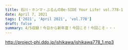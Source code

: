 ```yaml
---
title: 石川・ホンマ・ぶるんのBe-SIDE Your Life! vol.778-1
date: April 7, 2021
tags: ['2021', 'April 2021', 'vol.778']
draft: false
summary: 4/5収録！今日から新年度！今回こそ！今回こそ・・・
---
```


http://project-phi.ddo.jp/ishikawa/ishikawa778_1.mp3